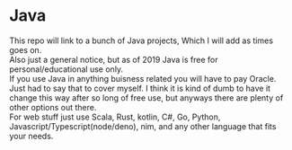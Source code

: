 # Java
This repo will link to a bunch of Java projects, Which I will add as times goes on.<br />
Also just a general notice, but as of 2019 Java is free for personal/educational use only.<br /> If you use Java in anything buisness related you will have to pay Oracle.<br />
Just had to say that to cover myself. I think it is kind of dumb to have it change this way after so long of free use, but anyways there are plenty of other options out there. <br /> For web stuff just use Scala, Rust, kotlin, C#, Go, Python, Javascript/Typescript(node/deno), nim, and any other language that fits your needs.


